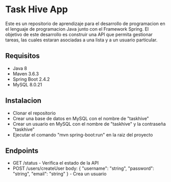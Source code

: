 # Task Hive App
Este es un repositorio de aprendizaje para el desarrollo de programacion en el lenguaje de programacion Java junto con el Framework Spring. El objetivo de este desarrollo es construir una API que permita gestionar tareas, las cuales estaran asociadas a una lista y a un usuario particular.

## Requisitos
- Java 8
- Maven 3.6.3
- Spring Boot 2.4.2
- MySQL 8.0.21

## Instalacion
- Clonar el repositorio
- Crear una base de datos en MySQL con el nombre de "taskhive"
- Crear un usuario en MySQL con el nombre de "taskhive" y la contraseña "taskhive"
- Ejecutar el comando "mvn spring-boot:run" en la raiz del proyecto

## Endpoints
- GET /status - Verifica el estado de la API
- POST /users/createUser body: { "username": "string", "password": "string", "email": "string" } - Crea un usuario


